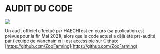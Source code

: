 # AUDIT DU CODE

![](/codeaudit.png)

Un audit officiel effectué par HAECHI est en cours (sa publication est prévue pour la fin Mai 2021), alors que le code actuel a déjà été pré-audité par l'équipe de Wanchain et il est accessible sur Github: [https://github.com/ZooFarming](https://github.com/ZooFarming)
